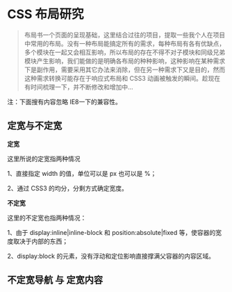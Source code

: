 # CSS 布局研究

> 布局书一个页面的呈现基础，这里结合过往的项目，提取一些我个人在项目中常用的布局。没有一种布局能搞定所有的需求，每种布局有各有优缺点，多个模块在一起又会相互影响，所以布局的存在不得不对子模块和同级兄弟模块产生影响，我们能做的是明确各布局的种种影响，这种影响在某种需求下是副作用，需要采用其它办法来消除，但在另一种需求下又是目的，然而这种需求转换可能存在于响应式布局和 CSS3 动画被触发的瞬间。趁现在有时间梳理一下，并不断修改和增加中...

注：下面搜有内容忽略 IE8一下的兼容性。

## 定宽与不定宽

**定宽**

这里所说的定宽指两种情况

1、直接指定 width 的值，单位可以是 px 也可以是 %；

2、通过 CSS3 的均分，分剩方式确定宽度。

**不定宽**

这里的不定宽也指两种情况：

1、由于 display:inline|inline-block 和 position:absolute|fixed 等，使容器的宽度取决于内部的东西；

2、display:block 的元素，没有浮动和定位影响直接撑满父容器的内容区域。

## 不定宽导航 与 定宽内容




